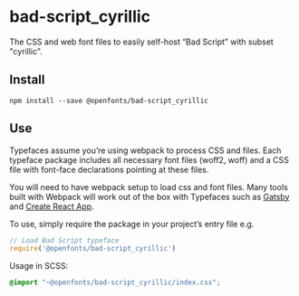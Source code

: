 
# bad-script_cyrillic

The CSS and web font files to easily self-host “Bad Script” with subset "cyrillic".

## Install

`npm install --save @openfonts/bad-script_cyrillic`

## Use

Typefaces assume you’re using webpack to process CSS and files. Each typeface
package includes all necessary font files (woff2, woff) and a CSS file with
font-face declarations pointing at these files.

You will need to have webpack setup to load css and font files. Many tools built
with Webpack will work out of the box with Typefaces such as [Gatsby](https://github.com/gatsbyjs/gatsby)
and [Create React App](https://github.com/facebookincubator/create-react-app).

To use, simply require the package in your project’s entry file e.g.

```javascript
// Load Bad Script typeface
require('@openfonts/bad-script_cyrillic')
```

Usage in SCSS:
```scss
@import "~@openfonts/bad-script_cyrillic/index.css";
```
